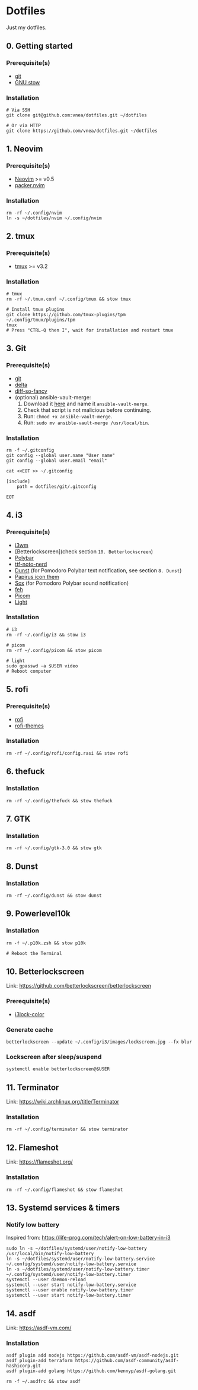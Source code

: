 # Dotfiles

Just my dotfiles.

## 0. Getting started

### Prerequisite(s)

* [git](https://git-scm.com)
* [GNU stow](https://www.gnu.org/software/stow)

### Installation

```shell
# Via SSH
git clone git@github.com:vnea/dotfiles.git ~/dotfiles

# Or via HTTP
git clone https://github.com/vnea/dotfiles.git ~/dotfiles
```

## 1. Neovim

### Prerequisite(s)

* [Neovim](https://neovim.io) >= v0.5
* [packer.nvim](https://github.com/wbthomason/packer.nvim)

### Installation

```shell
rm -rf ~/.config/nvim
ln -s ~/dotfiles/nvim ~/.config/nvim
```

## 2. tmux

### Prerequisite(s)

* [tmux](https://github.com/tmux/tmux) >= v3.2

### Installation

```shell
# tmux
rm -rf ~/.tmux.conf ~/.config/tmux && stow tmux

# Install tmux plugins
git clone https://github.com/tmux-plugins/tpm ~/.config/tmux/plugins/tpm
tmux
# Press "CTRL-Q then I", wait for installation and restart tmux
```

## 3. Git

### Prerequisite(s)

* [git](https://git-scm.com)
* [delta](https://github.com/dandavison/delta)
* [diff-so-fancy](https://github.com/so-fancy/diff-so-fancy)
* (optional) ansible-vault-merge:
    1. Download it [here](https://raw.githubusercontent.com/building5/ansible-vault-tools/master/ansible-vault-merge.sh)
      and name it `ansible-vault-merge`.
    2. Check that script is not malicious before continuing.
    3. Run: `chmod +x ansible-vault-merge`.
    4. Run: `sudo mv ansible-vault-merge /usr/local/bin`.

### Installation

```shell
rm -f ~/.gitconfig
git config --global user.name "User name"
git config --global user.email "email"

cat <<EOT >> ~/.gitconfig

[include]
    path = dotfiles/git/.gitconfig

EOT
```

## 4. i3

### Prerequisite(s)

* [i3wm](https://i3wm.org)
* [Betterlockscreen](check section `10. Betterlockscreen`)
* [Polybar](https://github.com/polybar/polybar)
* [ttf-noto-nerd](https://archlinux.org/packages/community/any/ttf-noto-nerd)
* [Dunst](https://github.com/dunst-project/dunst) (for Pomodoro Polybar text notification, see section `8. Dunst`)
* [Papirus icon them](https://github.com/PapirusDevelopmentTeam/papirus-icon-theme)
* [Sox](https://sox.sourceforge.net/) (for Pomodoro Polybar sound notification)
* [feh](https://feh.finalrewind.org)
* [Picom](https://github.com/yshui/picom)
* [Light](https://github.com/haikarainen/light)

### Installation

```shell
# i3
rm -rf ~/.config/i3 && stow i3

# picom
rm -rf ~/.config/picom && stow picom

# light
sudo gpasswd -a $USER video
# Reboot computer
```

## 5. rofi

### Prerequisite(s)

* [rofi](https://github.com/davatorium/rofi)
* [rofi-themes](https://github.com/adi1090x/rofi)

### Installation

```shell
rm -rf ~/.config/rofi/config.rasi && stow rofi
```

## 6. thefuck

### Installation

```shell
rm -rf ~/.config/thefuck && stow thefuck
```

## 7. GTK

### Installation

```shell
rm -rf ~/.config/gtk-3.0 && stow gtk
```

## 8. Dunst

### Installation

```shell
rm -rf ~/.config/dunst && stow dunst
```

## 9. Powerlevel10k

### Installation

```shell
rm -f ~/.p10k.zsh && stow p10k

# Reboot the Terminal
```

## 10. Betterlockscreen

Link: https://github.com/betterlockscreen/betterlockscreen

### Prerequisite(s)

* [i3lock-color](https://github.com/Raymo111/i3lock-color)

### Generate cache

```shell
betterlockscreen --update ~/.config/i3/images/lockscreen.jpg --fx blur
```

### Lockscreen after sleep/suspend

```shell
systemctl enable betterlockscreen@$USER
```

## 11. Terminator

Link: https://wiki.archlinux.org/title/Terminator

### Installation

```shell
rm -rf ~/.config/terminator && stow terminator
```

## 12. Flameshot

Link: https://flameshot.org/

### Installation

```shell
rm -rf ~/.config/flameshot && stow flameshot
```

## 13. Systemd services & timers

### Notify low battery

Inspired from: https://life-prog.com/tech/alert-on-low-battery-in-i3

```shell
sudo ln -s ~/dotfiles/systemd/user/notify-low-battery /usr/local/bin/notify-low-battery
ln -s ~/dotfiles/systemd/user/notify-low-battery.service ~/.config/systemd/user/notify-low-battery.service
ln -s ~/dotfiles/systemd/user/notify-low-battery.timer ~/.config/systemd/user/notify-low-battery.timer
systemctl --user daemon-reload
systemctl --user start notify-low-battery.service
systemctl --user enable notify-low-battery.timer
systemctl --user start notify-low-battery.timer
```

## 14. asdf

Link: https://asdf-vm.com/

### Installation

```shell
asdf plugin add nodejs https://github.com/asdf-vm/asdf-nodejs.git
asdf plugin-add terraform https://github.com/asdf-community/asdf-hashicorp.git
asdf plugin-add golang https://github.com/kennyp/asdf-golang.git

rm -f ~/.asdfrc && stow asdf
```
